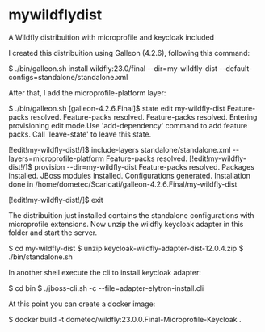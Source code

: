 # mywildflydist
A Wildfly distribuition with microprofile and keycloak included

I created this distribuition using Galleon (4.2.6), following this command:

$ ./bin/galleon.sh install wildfly:23.0/final --dir=my-wildfly-dist --default-configs=standalone/standalone.xml

After that, I add the microprofile-platform layer:

$ ./bin/galleon.sh 
[galleon-4.2.6.Final]$ state edit my-wildfly-dist
Feature-packs resolved. 
Feature-packs resolved. 
Feature-packs resolved. 
Entering provisioning edit mode.Use 'add-dependency' command to add feature packs. Call 'leave-state' to leave this state.

[!edit!my-wildfly-dist!/]$ include-layers standalone/standalone.xml --layers=microprofile-platform
Feature-packs resolved.
[!edit!my-wildfly-dist!/]$ provision --dir=my-wildfly-dist
Feature-packs resolved.
Packages installed.
JBoss modules installed.
Configurations generated.
Installation done in /home/dometec/Scaricati/galleon-4.2.6.Final/my-wildfly-dist

[!edit!my-wildfly-dist!/]$ exit

The distribuition just installed contains the standalone configurations with microprofile extensions. 
Now unzip the wildfly keycloak adapter in this folder and start the server.

$ cd my-wildfly-dist
$ unzip keycloak-wildfly-adapter-dist-12.0.4.zip
$ ./bin/standalone.sh

In another shell execute the cli to install keycloak adapter:

$ cd bin
$ ./jboss-cli.sh -c --file=adapter-elytron-install.cli

At this point you can create a docker image:

$ docker build -t dometec/wildfly:23.0.0.Final-Microprofile-Keycloak .

